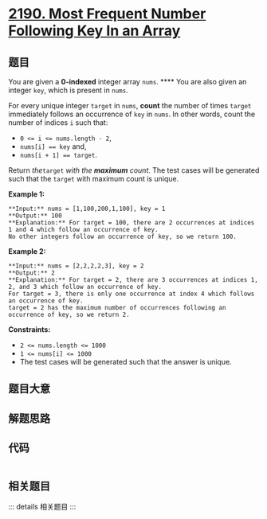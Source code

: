 # [2190. Most Frequent Number Following Key In an Array](https://leetcode.com/problems/most-frequent-number-following-key-in-an-array)

## 题目

You are given a **0-indexed** integer array `nums`. **** You are also given an
integer `key`, which is present in `nums`.

For every unique integer `target` in `nums`, **count** the number of times
`target` immediately follows an occurrence of `key` in `nums`. In other words,
count the number of indices `i` such that:

  * `0 <= i <= nums.length - 2`,
  * `nums[i] == key` and,
  * `nums[i + 1] == target`.

Return _the_`target` _with the **maximum** count_. The test cases will be
generated such that the `target` with maximum count is unique.



**Example 1:**

    
    
    **Input:** nums = [1,100,200,1,100], key = 1
    **Output:** 100
    **Explanation:** For target = 100, there are 2 occurrences at indices 1 and 4 which follow an occurrence of key.
    No other integers follow an occurrence of key, so we return 100.
    

**Example 2:**

    
    
    **Input:** nums = [2,2,2,2,3], key = 2
    **Output:** 2
    **Explanation:** For target = 2, there are 3 occurrences at indices 1, 2, and 3 which follow an occurrence of key.
    For target = 3, there is only one occurrence at index 4 which follows an occurrence of key.
    target = 2 has the maximum number of occurrences following an occurrence of key, so we return 2.
    



**Constraints:**

  * `2 <= nums.length <= 1000`
  * `1 <= nums[i] <= 1000`
  * The test cases will be generated such that the answer is unique.


## 题目大意

## 解题思路

## 代码

```javascript

```

## 相关题目

::: details 相关题目
:::
